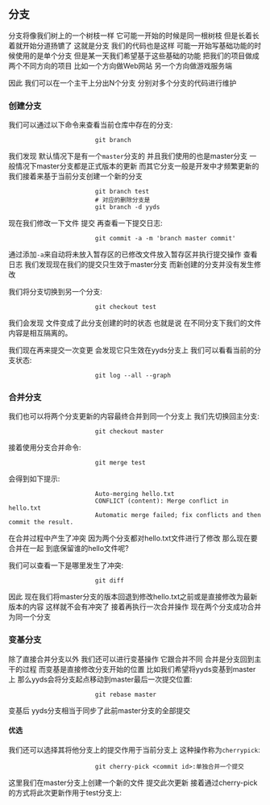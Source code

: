 ## 分支
分支将像我们树上的一个树枝一样 它可能一开始的时候是同一根树枝 但是长着长着就开始分道扬镳了 这就是分支 我们的代码也是这样 可能一开始写基础功能的时候使用的是单个分支
但是某一天我们希望基于这些基础的功能 把我们的项目做成两个不同方向的项目 比如一个方向做Web网站 另一个方向做游戏服务端

因此 我们可以在一个主干上分出N个分支 分别对多个分支的代码进行维护

### 创建分支
我们可以通过以下命令来查看当前仓库中存在的分支:

```shell
                        git branch
```

我们发现 默认情况下是有一个`master`分支的 并且我们使用的也是master分支 一般情况下master分支都是正式版本的更新
而其它分支一般是开发中才频繁更新的 我们接着来基于当前分支创建一个新的分支

```shell
                        git branch test
                        # 对应的删除分支是
                        git branch -d yyds
```

现在我们修改一下文件 提交 再查看一下提交日志:

```shell
                        git commit -a -m 'branch master commit'
```

通过添加`-a`来自动将未放入暂存区的已修改文件放入暂存区并执行提交操作 查看日志 我们发现现在我们的提交只生效于master分支 而新创建的分支并没有发生修改

我们将分支切换到另一个分支:

```shell
                        git checkout test
```

我们会发现 文件变成了此分支创建的时的状态 也就是说 在不同分支下我们的文件内容是相互隔离的。

我们现在再来提交一次变更 会发现它只生效在yyds分支上 我们可以看看当前的分支状态:

```shell
                        git log --all --graph
```

### 合并分支
我们也可以将两个分支更新的内容最终合并到同一个分支上 我们先切换回主分支:

```shell
                        git checkout master
```

接着使用分支合并命令:

```shell
                        git merge test
```

会得到如下提示:

```shell
                        Auto-merging hello.txt
                        CONFLICT (content): Merge conflict in hello.txt
                        Automatic merge failed; fix conflicts and then commit the result.
```

在合并过程中产生了冲突 因为两个分支都对hello.txt文件进行了修改 那么现在要合并在一起 到底保留谁的hello文件呢?

我们可以查看一下是哪里发生了冲突:

```shell
                        git diff
```

因此 现在我们将master分支的版本回退到修改hello.txt之前或是直接修改为最新版本的内容 这样就不会有冲突了 接着再执行一次合并操作 现在两个分支成功合并为同一个分支

### 变基分支
除了直接合并分支以外 我们还可以进行变基操作 它跟合并不同 合并是分支回到主干的过程 而变基是直接修改分支开始的位置
比如我们希望将yyds变基到master上 那么yyds会将分支起点移动到master最后一次提交位置:

```shell
                        git rebase master
```

变基后 yyds分支相当于同步了此前master分支的全部提交

#### 优选
我们还可以选择其将他分支上的提交作用于当前分支上 这种操作称为`cherrypick`:

```shell
                        git cherry-pick <commit id>:单独合并一个提交
```

这里我们在master分支上创建一个新的文件 提交此次更新 接着通过cherry-pick的方式将此次更新作用于test分支上: